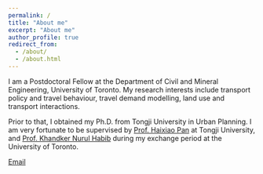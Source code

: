```yaml
---
permalink: /
title: "About me"
excerpt: "About me"
author_profile: true
redirect_from: 
  - /about/
  - /about.html
---
```

I am a Postdoctoral Fellow at the Department of Civil and Mineral Engineering, University of Toronto. My research interests include transport policy and travel behaviour, travel demand modelling, land use and transport interactions.

Prior to that, I obtained my Ph.D. from Tongji University in Urban Planning. I am very fortunate to be supervised by [Prof. Haixiao Pan](https://upd-caup.tongji.edu.cn/16/70/c20527a202352/page.htm/) at Tongji University, and [Prof. Khandker Nurul Habib](https://www.khandkernurulhabib.com/copy-of-bio-1/) during my exchange period at the University of Toronto.

[Email](mailto:lucia.gao@mail.utoronto.ca)
